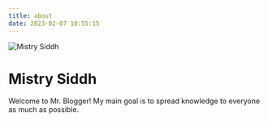 ```yaml
---
title: about
date: 2023-02-07 10:55:15
---
```

![Mistry Siddh](/images/whoami/Banner.png)
# Mistry Siddh
Welcome to Mr. Blogger! My main goal is to spread knowledge to everyone as much as possible.
